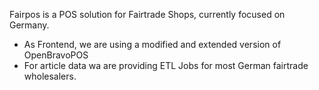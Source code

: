 Fairpos is a POS solution for Fairtrade Shops, currently focused on Germany.

  * As Frontend, we are using a modified and extended version of OpenBravoPOS
  * For article data wa are providing ETL Jobs for most German fairtrade wholesalers.